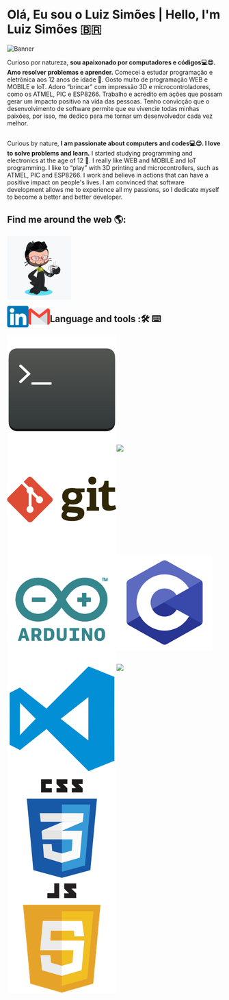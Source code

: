# Olá, Eu sou o Luiz Simões | Hello, I'm Luiz Simões 🇧🇷️

<img src="https://github.com/LuizSimoes/LuizSimoes/blob/master/Banner2.gif" alt="Banner">

Curioso por natureza, __sou apaixonado por computadores e códigos💻️😍️. Amo resolver problemas e aprender.__ Comecei a estudar programação e eletrônica aos 12 anos de idade 💾️. Gosto muito de programação WEB e MOBILE e IoT. Adoro “brincar” com impressão 3D e microcontroladores, como os ATMEL, PIC e ESP8266.
Trabalho e acredito em ações que possam gerar um impacto positivo na vida das pessoas. Tenho convicção que o desenvolvimento de software permite que eu vivencie todas minhas paixões, por isso, me dedico para me tornar um desenvolvedor cada vez melhor.  
##

Curious by nature, __I am passionate about computers and codes💻️😍️. I love to solve problems and learn.__ I started studying programming and electronics at the age of 12 💾️. I really like WEB and MOBILE and IoT programming. I like to “play” with 3D printing and microcontrollers, such as ATMEL, PIC and ESP8266.
I work and believe in actions that can have a positive impact on people's lives. I am convinced that software development allows me to experience all my passions, so I dedicate myself to become a better and better developer.  
##


## Find me around the web 🌎:
<a href="https://github.com/LuizSimoes"><img align="center" width="150" height="150" src="https://github.com/LuizSimoes/LuizSimoes/blob/master/LuizSimoes-Octacat.png"></a>

<a href="https://www.linkedin.com/in/luizefsimoes2020/"><img align="left" width="50" height="50" src="https://github.com/LuizSimoes/LuizSimoes/blob/master/linked.png"></a>

<a href="mailto:luizefsimoes@gmail.com"><img align="left" width="50" height="50" src="https://github.com/LuizSimoes/LuizSimoes/blob/master/gmail.png"></a>

## Language and tools :🛠️ ⌨️
<img align="left" src="https://github.com/LuizSimoes/LuizSimoes/blob/master/icons/linux.png">
<img align="left" src="https://github.com/LuizSimoes/LuizSimoes/blob/master/icons/git.png">
<img align="left" src="https://github.com/LuizSimoes/LuizSimoes/blob/master/icons/github.png">
<img align="left" src="https://github.com/LuizSimoes/LuizSimoes/blob/master/icons/arduino.png">
<img align="left" src="https://github.com/LuizSimoes/LuizSimoes/blob/master/icons/c.png">
<img align="left" src="https://github.com/LuizSimoes/LuizSimoes/blob/master/icons/vscode.png">
<img align="left" src="https://github.com/LuizSimoes/LuizSimoes/blob/master/icons/html.png">
<img align="left" src="https://github.com/LuizSimoes/LuizSimoes/blob/master/icons/css.png">
<img align="left" src="https://github.com/LuizSimoes/LuizSimoes/blob/master/icons/js.png">

